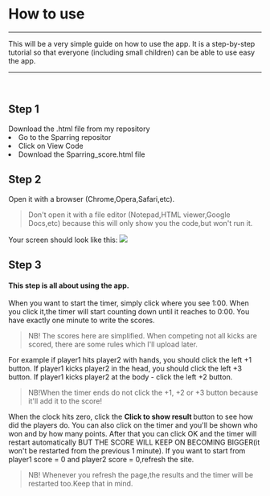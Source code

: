 <h1> How to use </h1>
<hr>

This will be a very simple guide on how to use the app. It is a step-by-step tutorial so that everyone (including small children) can be able to use easy the app.
<br> <hr> <br>

<h2> Step 1 </h2>
Download the .html file from my repository
<li> Go to the Sparring repositor <a href="http://imgur.com/a/YG9lV"> </a> </li>
<li> Click on View Code <a href= "http://imgur.com/a/FnzcO"> </a> </li>
<li> Download the Sparring_score.html file <a href= "http://imgur.com/a/jdYps"> </a> </li>

<h2> Step 2 </h2>
Open it with a browser (Chrome,Opera,Safari,etc).
<blockquote> Don't open it with a file editor (Notepad,HTML viewer,Google Docs,etc) because this will only show you the code,but won't run it. </blockquote> Your screen should look like this:
 <a href= "http://imgur.com/tZh1f2B"> <img src = "http://i.imgur.com/tZh1f2B.png"> </a> </li>

<h2> Step 3 </h2>
<h4>This step is all about using the app. </h4> 
When you want to start the timer, simply click where you see 1:00.
When you click it,the timer will start counting down until it reaches to 0:00. You have exactly one minute to write the scores. 

<blockquote> NB! The scores here are simplified. When competing not all kicks are scored, there are some rules which I'll upload later. </blockquote>

For example if player1 hits player2 with hands, you should click the left +1 button. If player1 kicks player2 in the head, you should click the left +3 button. If player1 kicks player2 at the body - click the left +2 button. 



<blockquote> NB!When the timer ends do not click the +1, +2 or +3 button because it'll add it to the score!</blockquote>

When the clock hits zero, click the <b> Click to show result </b> button to see how did the players do. You can also click on the timer and you'll be shown who won and by how many points. After that you can click OK and the timer will restart automatically BUT THE SCORE WILL KEEP ON BECOMING BIGGER(it won't be restarted from the previous 1 minute). If you want to start from player1 score = 0 and player2 score = 0,refresh the site. 

<blockquote> NB! Whenever you refresh the page,the results and the timer will be restarted too.Keep that in mind. </blockquote>
